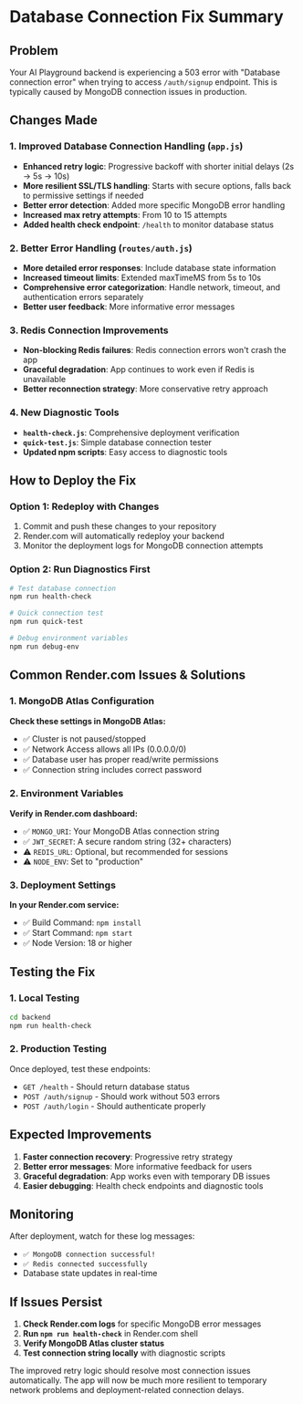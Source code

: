 # Database Connection Fix Summary

## Problem
Your AI Playground backend is experiencing a 503 error with "Database connection error" when trying to access `/auth/signup` endpoint. This is typically caused by MongoDB connection issues in production.

## Changes Made

### 1. Improved Database Connection Handling (`app.js`)
- **Enhanced retry logic**: Progressive backoff with shorter initial delays (2s → 5s → 10s)
- **More resilient SSL/TLS handling**: Starts with secure options, falls back to permissive settings if needed
- **Better error detection**: Added more specific MongoDB error handling
- **Increased max retry attempts**: From 10 to 15 attempts
- **Added health check endpoint**: `/health` to monitor database status

### 2. Better Error Handling (`routes/auth.js`)
- **More detailed error responses**: Include database state information
- **Increased timeout limits**: Extended maxTimeMS from 5s to 10s
- **Comprehensive error categorization**: Handle network, timeout, and authentication errors separately
- **Better user feedback**: More informative error messages

### 3. Redis Connection Improvements
- **Non-blocking Redis failures**: Redis connection errors won't crash the app
- **Graceful degradation**: App continues to work even if Redis is unavailable
- **Better reconnection strategy**: More conservative retry approach

### 4. New Diagnostic Tools
- **`health-check.js`**: Comprehensive deployment verification
- **`quick-test.js`**: Simple database connection tester
- **Updated npm scripts**: Easy access to diagnostic tools

## How to Deploy the Fix

### Option 1: Redeploy with Changes
1. Commit and push these changes to your repository
2. Render.com will automatically redeploy your backend
3. Monitor the deployment logs for MongoDB connection attempts

### Option 2: Run Diagnostics First
```bash
# Test database connection
npm run health-check

# Quick connection test
npm run quick-test

# Debug environment variables
npm run debug-env
```

## Common Render.com Issues & Solutions

### 1. MongoDB Atlas Configuration
**Check these settings in MongoDB Atlas:**
- ✅ Cluster is not paused/stopped
- ✅ Network Access allows all IPs (0.0.0.0/0)
- ✅ Database user has proper read/write permissions
- ✅ Connection string includes correct password

### 2. Environment Variables
**Verify in Render.com dashboard:**
- ✅ `MONGO_URI`: Your MongoDB Atlas connection string
- ✅ `JWT_SECRET`: A secure random string (32+ characters)
- ⚠️ `REDIS_URL`: Optional, but recommended for sessions
- ⚠️ `NODE_ENV`: Set to "production"

### 3. Deployment Settings
**In your Render.com service:**
- ✅ Build Command: `npm install`
- ✅ Start Command: `npm start`
- ✅ Node Version: 18 or higher

## Testing the Fix

### 1. Local Testing
```bash
cd backend
npm run health-check
```

### 2. Production Testing
Once deployed, test these endpoints:
- `GET /health` - Should return database status
- `POST /auth/signup` - Should work without 503 errors
- `POST /auth/login` - Should authenticate properly

## Expected Improvements

1. **Faster connection recovery**: Progressive retry strategy
2. **Better error messages**: More informative feedback for users
3. **Graceful degradation**: App works even with temporary DB issues
4. **Easier debugging**: Health check endpoints and diagnostic tools

## Monitoring

After deployment, watch for these log messages:
- `✅ MongoDB connection successful!`
- `✅ Redis connected successfully`
- Database state updates in real-time

## If Issues Persist

1. **Check Render.com logs** for specific MongoDB error messages
2. **Run `npm run health-check`** in Render.com shell
3. **Verify MongoDB Atlas cluster status**
4. **Test connection string locally** with diagnostic scripts

The improved retry logic should resolve most connection issues automatically. The app will now be much more resilient to temporary network problems and deployment-related connection delays.
